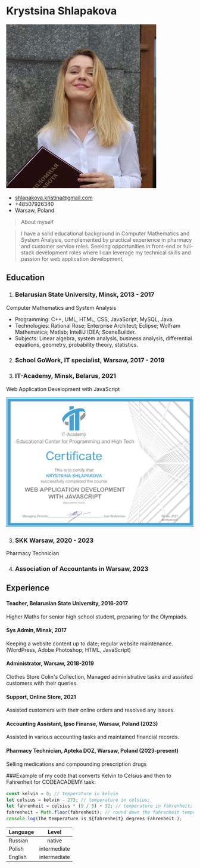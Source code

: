 # Krystsina Shlapakova

![It's me.](IMG_2591.JPG)

- <shlapakova.kristina@gmail.com>
- +48507926340
- Warsaw, Poland

>About myself

>I have a solid educational background in Computer Mathematics and System Analysis, complemented by practical experience in pharmacy and customer service roles. Seeking opportunities in front-end or full-stack development roles where I can leverage my technical skills and passion for web application development.


## Education

1. ### Belarusian State University, Minsk, 2013 - 2017
 Computer Mathematics and System Analysis
 - Programming: C++, UML, HTML, CSS, JavaScript, MySQL, Java.
 - Technologies: Rational Rose; Enterprise Architect; Eclipse; Wolfram Mathematica; Matlab; IntelliJ IDEA; SceneBuilder.
 - Subjects: Linear algebra, system analysis, business analysis, differential equations, geometry, probability theory, statistics.

2. ### School GoWork, IT specialist, Warsaw, 2017 - 2019

3. ### IT-Academy, Minsk, Belarus, 2021
Web Application Development with JavaScript

![my certificate](it.png )

3. ### SKK Warsaw, 2020 - 2023
Pharmacy Technician

4. ### Association of Accountants in Warsaw, 2023

## Experience

#### Teacher, Belarusian State University, 2016-2017

Higher Maths for senior high school student, preparing for the Olympiads.

#### Sys Admin, Minsk, 2017

Keeping a website content up to date; 
regular website maintenance. (WordPress, Adobe Photoshop; HTML, JavaScript)

#### Administrator, Warsaw, 2018-2019
Clothes Store Colin's Collection, Managed administrative tasks and assisted customers with their queries.

#### Support, Online Store, 2021
Assisted customers with their online orders and resolved any issues.

#### Accounting Assistant, Ipso Finanse, Warsaw, Poland (2023)
Assisted in various accounting tasks and maintained financial records.

#### Pharmacy Technician, Apteka DOZ, Warsaw, Poland (2023-present)
Selling medications and compounding prescription drugs


###Example of my code that converts Kelvin to Celsius and then to Fahrenheit for CODEACADEMY task: 

```javascript 
const kelvin = 0; // temperature in kelvin
let celsius = kelvin - 273; // temperature in celsius;
let fahrenheit = celsius * (9 / 5) + 32; // temperature in fahrenheit; 
fahrenheit = Math.floor(fahrenheit); // round down the fahrenheit temperature;
console.log(The temperature is ${fahrenheit} degrees Fahrenheit.);
```
| Language |    Level  |
| ------------- |:-------------:|
| Russian       | native        |
| Polish        | intermediate  |
| English       | intermediate  |
